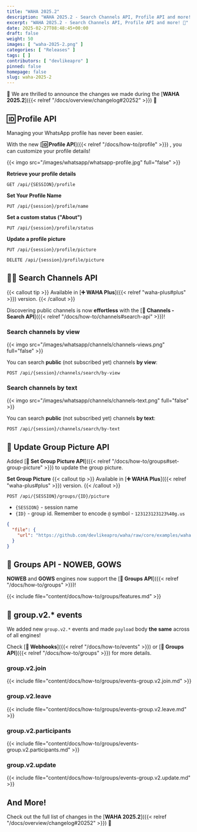 ```yaml
---
title: "WAHA 2025.2"
description: "WAHA 2025.2 - Search Channels API, Profile API and more! 🎉"
excerpt: "WAHA 2025.2 - Search Channels API, Profile API and more! 🎉"
date: 2025-02-27T08:48:45+00:00
draft: false
weight: 50
images: [ "waha-2025-2.png" ]
categories: [ "Releases" ]
tags: [ ]
contributors: [ "devlikeapro" ]
pinned: false
homepage: false
slug: waha-2025-2
---
```



🎉 We are thrilled to announce the changes we made during the 
[**WAHA 2025.2**]({{< relref "/docs/overview/changelog#20252" >}}) 🎉

## 🆔 Profile API
Managing your WhatsApp profile has never been easier.

With the new
[**🆔 Profile API**]({{< relref "/docs/how-to/profile" >}})
, you can customize your profile details!

{{< imgo src="/images/whatsapp/whatsapp-profile.jpg" full="false" >}}

**Retrieve your profile details**

```http request
GET /api/{SESSION}/profile
```

**Set Your Profile Name**

```http request
PUT /api/{session}/profile/name
```

**Set a custom status ("About")**

```http request
PUT /api/{session}/profile/status
```

**Update a profile picture**

```http request
PUT /api/{session}/profile/picture
```

```http request
DELETE /api/{session}/profile/picture
```

## 📢🔎 Search Channels API

{{< callout tip >}}
Available in [**➕ WAHA Plus**]({{< relref "waha-plus#plus" >}}) version.
{{< /callout >}}

Discovering public channels is now **effortless** with the
[**📢 Channels - Search API**]({{< relref "/docs/how-to/channels#search-api" >}})!

### Search channels by view

{{< imgo src="/images/whatsapp/channels/channels-views.png" full="false" >}}

You can search **public** (not subscribed yet) channels **by view**:

```http request
POST /api/{session}/channels/search/by-view
```

### Search channels by text
{{< imgo src="/images/whatsapp/channels/channels-text.png" full="false" >}}

You can search **public** (not subscribed yet) channels **by text**:
```http request
POST /api/{session}/channels/search/by-text
```


## 👥 Update Group Picture API
Added [**👥 Set Group Picture API**]({{< relref "/docs/how-to/groups#set-group-picture" >}}) to update the group picture.

**Set Group Picture**
{{< callout tip >}}
Available in [**➕ WAHA Plus**]({{< relref "waha-plus#plus" >}}) version.
{{< /callout >}}

```http request
POST /api/{SESSION}/groups/{ID}/picture
```

- `{SESSION}` - session name
- `{ID}` - group id. Remember to encode `@` symbol - `123123123123%40g.us`

```json { title="Body" }
{
  "file": {
    "url": "https://github.com/devlikeapro/waha/raw/core/examples/waha.jpg"
  }
}
```

## 👥 Groups API - NOWEB, GOWS
**NOWEB** and **GOWS** engines now support the
[**👥 Groups API**]({{< relref "/docs/how-to/groups" >}})!

{{< include file="content/docs/how-to/groups/features.md" >}}

## 🔄 group.v2.* events
We added new `group.v2.*` events and made `payload` body **the same** across of all engines!

Check 
[**🔄 Webhooks**]({{< relref "/docs/how-to/events" >}}) or 
[**👥 Groups API**]({{< relref "/docs/how-to/groups" >}}) for more details.


### group.v2.join
{{< include file="content/docs/how-to/groups/events-group.v2.join.md" >}}

### group.v2.leave
{{< include file="content/docs/how-to/groups/events-group.v2.leave.md" >}}

### group.v2.participants
{{< include file="content/docs/how-to/groups/events-group.v2.participants.md" >}}

### group.v2.update
{{< include file="content/docs/how-to/groups/events-group.v2.update.md" >}}

## And More!
Check out the full list of changes in the
[**WAHA 2025.2**]({{< relref "/docs/overview/changelog#20252" >}}) 🎉

